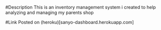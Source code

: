 #Description
This is an inventory management system i created to help analyzing and managing my parents shop

#Link
Posted on (heroku)[sanyo-dashboard.herokuapp.com]
